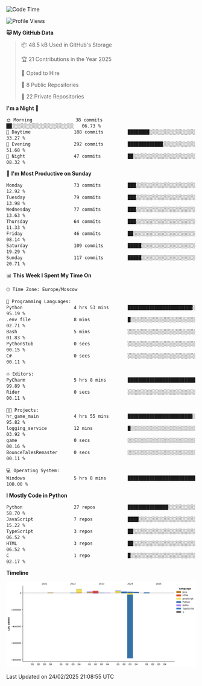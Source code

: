 <!--START_SECTION:waka-->
![Code Time](http://img.shields.io/badge/Code%20Time-608%20hrs%2017%20mins-blue)

![Profile Views](http://img.shields.io/badge/Profile%20Views-0-blue)

**🐱 My GitHub Data** 

> 📦 48.5 kB Used in GitHub's Storage 
 > 
> 🏆 21 Contributions in the Year 2025
 > 
> 💼 Opted to Hire
 > 
> 📜 8 Public Repositories 
 > 
> 🔑 22 Private Repositories 
 > 
**I'm a Night 🦉** 

```text
🌞 Morning                38 commits          ██░░░░░░░░░░░░░░░░░░░░░░░   06.73 % 
🌆 Daytime                188 commits         ████████░░░░░░░░░░░░░░░░░   33.27 % 
🌃 Evening                292 commits         █████████████░░░░░░░░░░░░   51.68 % 
🌙 Night                  47 commits          ██░░░░░░░░░░░░░░░░░░░░░░░   08.32 % 
```
📅 **I'm Most Productive on Sunday** 

```text
Monday                   73 commits          ███░░░░░░░░░░░░░░░░░░░░░░   12.92 % 
Tuesday                  79 commits          ███░░░░░░░░░░░░░░░░░░░░░░   13.98 % 
Wednesday                77 commits          ███░░░░░░░░░░░░░░░░░░░░░░   13.63 % 
Thursday                 64 commits          ███░░░░░░░░░░░░░░░░░░░░░░   11.33 % 
Friday                   46 commits          ██░░░░░░░░░░░░░░░░░░░░░░░   08.14 % 
Saturday                 109 commits         █████░░░░░░░░░░░░░░░░░░░░   19.29 % 
Sunday                   117 commits         █████░░░░░░░░░░░░░░░░░░░░   20.71 % 
```


📊 **This Week I Spent My Time On** 

```text
🕑︎ Time Zone: Europe/Moscow

💬 Programming Languages: 
Python                   4 hrs 53 mins       ████████████████████████░   95.19 % 
.env file                8 mins              █░░░░░░░░░░░░░░░░░░░░░░░░   02.71 % 
Bash                     5 mins              ░░░░░░░░░░░░░░░░░░░░░░░░░   01.83 % 
PythonStub               0 secs              ░░░░░░░░░░░░░░░░░░░░░░░░░   00.15 % 
C#                       0 secs              ░░░░░░░░░░░░░░░░░░░░░░░░░   00.11 % 

🔥 Editors: 
PyCharm                  5 hrs 8 mins        █████████████████████████   99.89 % 
Rider                    0 secs              ░░░░░░░░░░░░░░░░░░░░░░░░░   00.11 % 

🐱‍💻 Projects: 
hr_game_main             4 hrs 55 mins       ████████████████████████░   95.82 % 
logging_service          12 mins             █░░░░░░░░░░░░░░░░░░░░░░░░   03.92 % 
game                     0 secs              ░░░░░░░░░░░░░░░░░░░░░░░░░   00.16 % 
BounceTalesRemaster      0 secs              ░░░░░░░░░░░░░░░░░░░░░░░░░   00.11 % 

💻 Operating System: 
Windows                  5 hrs 8 mins        █████████████████████████   100.00 % 
```

**I Mostly Code in Python** 

```text
Python                   27 repos            ███████████████░░░░░░░░░░   58.70 % 
JavaScript               7 repos             ████░░░░░░░░░░░░░░░░░░░░░   15.22 % 
TypeScript               3 repos             ██░░░░░░░░░░░░░░░░░░░░░░░   06.52 % 
HTML                     3 repos             ██░░░░░░░░░░░░░░░░░░░░░░░   06.52 % 
C                        1 repo              █░░░░░░░░░░░░░░░░░░░░░░░░   02.17 % 
```



**Timeline**

![Lines of Code chart](https://raw.githubusercontent.com/adlemx/adlemx/main/assets/bar_graph.png)


 Last Updated on 24/02/2025 21:08:55 UTC
<!--END_SECTION:waka-->
